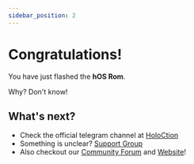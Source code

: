 ```yaml
---
sidebar_position: 2
---
```


# Congratulations!

You have just flashed the **hOS Rom**.

Why? Don't know!

## What's next?

- Check the official telegram channel at [HoloCtion](https://t.me/sfirebase)
- Something is unclear? [Support Group](https://t.me/sfiercht)
- Also checkout our [Community Forum](https://forum.hentaios.com/) and [Website](https://wiki.newcentrix.helluvaos.com/)!
